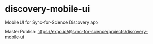 # discovery-mobile-ui
Mobile UI for Sync-for-Science Discovery app

Master Publish: https://expo.io/@sync-for-science/projects/discovery-mobile-ui
